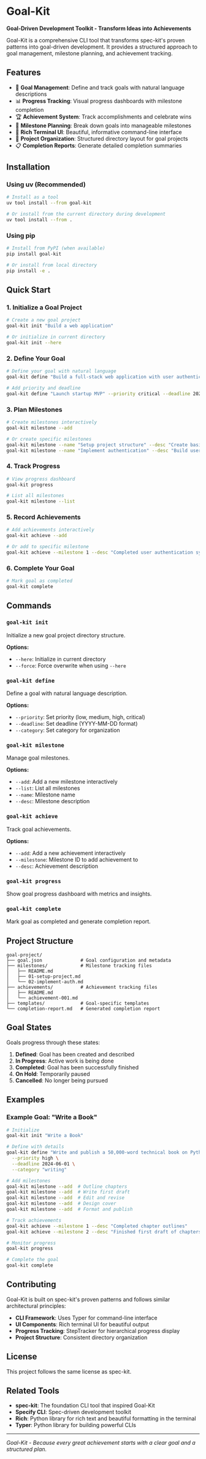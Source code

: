 # Goal-Kit

**Goal-Driven Development Toolkit - Transform Ideas into Achievements**

Goal-Kit is a comprehensive CLI tool that transforms spec-kit's proven patterns into goal-driven development. It provides a structured approach to goal management, milestone planning, and achievement tracking.

## Features

- 🎯 **Goal Management**: Define and track goals with natural language descriptions
- 📊 **Progress Tracking**: Visual progress dashboards with milestone completion
- 🏆 **Achievement System**: Track accomplishments and celebrate wins
- 📅 **Milestone Planning**: Break down goals into manageable milestones
- 🎨 **Rich Terminal UI**: Beautiful, informative command-line interface
- 📁 **Project Organization**: Structured directory layout for goal projects
- 📋 **Completion Reports**: Generate detailed completion summaries

## Installation

### Using uv (Recommended)

```bash
# Install as a tool
uv tool install --from goal-kit

# Or install from the current directory during development
uv tool install --from .
```

### Using pip

```bash
# Install from PyPI (when available)
pip install goal-kit

# Or install from local directory
pip install -e .
```

## Quick Start

### 1. Initialize a Goal Project

```bash
# Create a new goal project
goal-kit init "Build a web application"

# Or initialize in current directory
goal-kit init --here
```

### 2. Define Your Goal

```bash
# Define your goal with natural language
goal-kit define "Build a full-stack web application with user authentication"

# Add priority and deadline
goal-kit define "Launch startup MVP" --priority critical --deadline 2024-12-31
```

### 3. Plan Milestones

```bash
# Create milestones interactively
goal-kit milestone --add

# Or create specific milestones
goal-kit milestone --name "Setup project structure" --desc "Create basic directory structure"
goal-kit milestone --name "Implement authentication" --desc "Build user login and registration"
```

### 4. Track Progress

```bash
# View progress dashboard
goal-kit progress

# List all milestones
goal-kit milestone --list
```

### 5. Record Achievements

```bash
# Add achievements interactively
goal-kit achieve --add

# Or add to specific milestone
goal-kit achieve --milestone 1 --desc "Completed user authentication system"
```

### 6. Complete Your Goal

```bash
# Mark goal as completed
goal-kit complete
```

## Commands

### `goal-kit init`
Initialize a new goal project directory structure.

**Options:**
- `--here`: Initialize in current directory
- `--force`: Force overwrite when using `--here`

### `goal-kit define`
Define a goal with natural language description.

**Options:**
- `--priority`: Set priority (low, medium, high, critical)
- `--deadline`: Set deadline (YYYY-MM-DD format)
- `--category`: Set category for organization

### `goal-kit milestone`
Manage goal milestones.

**Options:**
- `--add`: Add a new milestone interactively
- `--list`: List all milestones
- `--name`: Milestone name
- `--desc`: Milestone description

### `goal-kit achieve`
Track goal achievements.

**Options:**
- `--add`: Add a new achievement interactively
- `--milestone`: Milestone ID to add achievement to
- `--desc`: Achievement description

### `goal-kit progress`
Show goal progress dashboard with metrics and insights.

### `goal-kit complete`
Mark goal as completed and generate completion report.

## Project Structure

```
goal-project/
├── goal.json              # Goal configuration and metadata
├── milestones/            # Milestone tracking files
│   ├── README.md
│   ├── 01-setup-project.md
│   └── 02-implement-auth.md
├── achievements/          # Achievement tracking files
│   ├── README.md
│   └── achievement-001.md
├── templates/             # Goal-specific templates
└── completion-report.md   # Generated completion report
```

## Goal States

Goals progress through these states:

1. **Defined**: Goal has been created and described
2. **In Progress**: Active work is being done
3. **Completed**: Goal has been successfully finished
4. **On Hold**: Temporarily paused
5. **Cancelled**: No longer being pursued

## Examples

### Example Goal: "Write a Book"

```bash
# Initialize
goal-kit init "Write a Book"

# Define with details
goal-kit define "Write and publish a 50,000-word technical book on Python" \
  --priority high \
  --deadline 2024-06-01 \
  --category "writing"

# Add milestones
goal-kit milestone --add  # Outline chapters
goal-kit milestone --add  # Write first draft
goal-kit milestone --add  # Edit and revise
goal-kit milestone --add  # Design cover
goal-kit milestone --add  # Format and publish

# Track achievements
goal-kit achieve --milestone 1 --desc "Completed chapter outlines"
goal-kit achieve --milestone 2 --desc "Finished first draft of chapters 1-3"

# Monitor progress
goal-kit progress

# Complete the goal
goal-kit complete
```

## Contributing

Goal-Kit is built on spec-kit's proven patterns and follows similar architectural principles:

- **CLI Framework**: Uses Typer for command-line interface
- **UI Components**: Rich terminal UI for beautiful output
- **Progress Tracking**: StepTracker for hierarchical progress display
- **Project Structure**: Consistent directory organization

## License

This project follows the same license as spec-kit.

## Related Tools

- **spec-kit**: The foundation CLI tool that inspired Goal-Kit
- **Specify CLI**: Spec-driven development toolkit
- **Rich**: Python library for rich text and beautiful formatting in the terminal
- **Typer**: Python library for building powerful CLIs

---

*Goal-Kit - Because every great achievement starts with a clear goal and a structured plan.*